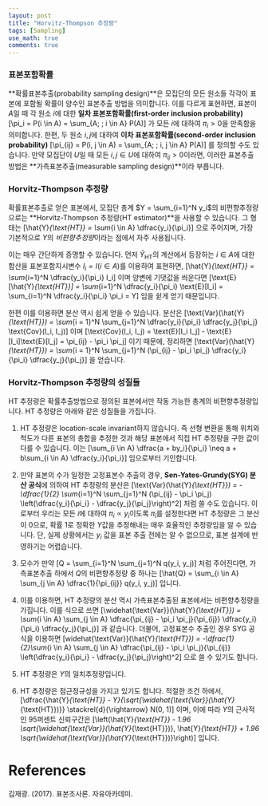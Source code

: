 ```yaml
---
layout: post
title: "Horvitz-Thompson 추정량"
tags: [Sampling]
use_math: true
comments: true
---
```


### 표본포함확률
**확률표본추출(probability sampling design)**은 모집단의 모든 원소들 각각이 표본에 포함될 확률이 양수인 표본추출 방법을 의미합니다. 이를 다르게 표현하면, 표본이 $A$일 때 각 원소 $i$에 대한 **일차 표본포함확률(first-order inclusion probability)**
\[\pi_i = P(i \in A) = \sum_{A; \; i \in A} P(A)\]
가 모든 $i$에 대하여 $\pi_i > 0$을 만족함을 의미합니다. 한편, 두 원소 $i, j$에 대하여 **이차 표본포함확률(second-order inclusion probability)**
\[\pi_{ij} = P(i, j \in A) = \sum_{A; \; i, j \in A} P(A)\]
를 정의할 수도 있습니다. 만약 모집단이 $U$일 때 모든 $i, j \in U$에 대하여 $\pi_{ij} > 0$이라면, 이러한 표본추출 방법은 **가측표본추출(measurable sampling design)**이라 부릅니다.

### Horvitz-Thompson 추정량
확률표본추출로 얻은 표본에서, 모집단 총계 $Y = \sum_{i=1}^N y_i$의 비편향추정량으로는 **Horvitz-Thompson 추정량(HT estimator)**을 사용할 수 있습니다. 그 형태는
\[\hat{Y}_{\text{HT}} = \sum_{i \in A} \dfrac{y_i}{\pi_i}\]
으로 주어지며, 가장 기본적으로 $Y$의 *비편향추정량*이라는 점에서 자주 사용됩니다. 

이는 매우 간단하게 증명할 수 있습니다. 먼저 $\hat{Y}_{\text{HT}}$의 계산에서 등장하는 $i \in A$에 대한 합산을 표본포함지시변수 $I_i = I(i \in A)$를 이용하여 표현하면, 
\[\hat{Y}_{\text{HT}} = \sum_{i=1}^N \dfrac{y_i}{\pi_i} I_i\]
이며 양변에 기댓값을 씌운다면
\[\text{E}[\hat{Y}_{\text{HT}}] = \sum_{i=1}^N \dfrac{y_i}{\pi_i} \text{E}[I_i] = \sum_{i=1}^N \dfrac{y_i}{\pi_i} \pi_i = Y\]
임을 쉳게 얻기 때문입니다.

한편 이를 이용하면 분산 역시 쉽게 얻을 수 있습니다. 분산은
\[\text{Var}(\hat{Y}_{\text{HT}}) = \sum_{i = 1}^N \sum_{j=1}^N \dfrac{y_i}{\pi_i} \dfrac{y_j}{\pi_j} \text{Cov}(I_i, I_j)\]
이며
\[\text{Cov}(I_i, I_j) = \text{E}[I_i I_j] - \text{E}[I_i]\text{E}[I_j] = \pi_{ij} - \pi_i \pi_j\]
이기 때문에, 정리하면 
\[\text{Var}(\hat{Y}_{\text{HT}}) = \sum_{i = 1}^N \sum_{j=1}^N (\pi_{ij} - \pi_i \pi_j) \dfrac{y_i}{\pi_i} \dfrac{y_j}{\pi_j}\]
을 얻습니다. 

### Horvitz-Thompson 추정량의 성질들
HT 추정량은 확률추출방법으로 정의된 표본에서만 작동 가능한 총계의 비편향추정량입니다. HT 추정량은 아래와 같은 성질들을 가집니다.

1. HT 추정량은 location-scale invariant하지 않습니다. 즉 선형 변환을 통해 위치와 척도가 다른 표본의 총합을 추정한 것과 해당 표본에서 직접 HT 추정량을 구한 값이 다를 수 있습니다. 이는 
\[\sum_{i \in A} \dfrac{a + by_i}{\pi_i} \neq a + b\sum_{i \in A} \dfrac{y_i}{\pi_i}\]
임으로부터 기인합니다. 

2. 만약 표본의 수가 일정한 고정표본수 추출의 경우, **Sen-Yates-Grundy(SYG) 분산 공식**에 의하여 HT 추정량의 분산은 
\[\text{Var}(\hat{Y}_{\text{HT}}) = -\dfrac{1}{2} \sum_{i=1}^N \sum_{j=1}^N (\pi_{ij} - \pi_i \pi_j) \left(\dfrac{y_i}{\pi_i} - \dfrac{y_j}{\pi_j}\right)^2\]
처럼 쓸 수도 있습니다. 이로부터 우리는 모든 $i$에 대하여 $\pi_i \propto y_i$이도록 $\pi_i$를 설정한다면 HT 추정량은 그 분산이 0으로, 확률 1로 정확한 $Y$값을 추정해내는 매우 효율적인 추정량임을 알 수 있습니다. 단, 실제 상황에서는 $y_i$ 값을 표본 추출 전에는 알 수 없으므로, 표본 설계에 반영하기는 어렵습니다. 

3. 모수가 만약 
\[Q = \sum_{i=1}^N \sum_{j=1}^N q(y_i, y_j)\]
처럼 주어진다면, 가측표본추출 하에서 $Q$의 비편향추정량 중 하나는
\[\hat{Q} = \sum_{i \in A} \sum_{j \in A} \dfrac{1}{\pi_{ij}} q(y_i, y_j)\]
입니다. 

4. 이를 이용하면, HT 추정량의 분산 역시 가측표본추출된 표본에서는 비편향추정량을 가집니다. 이를 식으로 쓰면 
\[\widehat{\text{Var}}(\hat{Y}_{\text{HT}}) = \sum_{i \in A} \sum_{j \in A} \dfrac{\pi_{ij} - \pi_i \pi_j}{\pi_{ij}} \dfrac{y_i}{\pi_i}  \dfrac{y_j}{\pi_j}\]
과 같습니다. 더불어, 고정표본수 추출인 경우 SYG 공식을 이용하면 
\[widehat{\text{Var}}(\hat{Y}_{\text{HT}}) = -\dfrac{1}{2}\sum_{i \in A} \sum_{j \in A} \dfrac{\pi_{ij} - \pi_i \pi_j}{\pi_{ij}} \left(\dfrac{y_i}{\pi_i}  - \dfrac{y_j}{\pi_j}\right)^2\]
으로 쓸 수 있기도 합니다.

5. HT 추정량은 $Y$의 일치추정량입니다.

6. HT 추정량은 점근정규성을 가지고 있기도 합니다. 적절한 조건 하에서, 
\[\dfrac{\hat{Y}_{\text{HT}} - Y}{\sqrt{\widehat{\text{Var}}(\hat{Y}_{\text{HT}})}} \stackrel{d}{\rightarrow} N(0, 1)\]
이며, 이에 따라 $Y$의 근사적인 95퍼센트 신뢰구간은
\[\left(\hat{Y}_{\text{HT}} - 1.96 \sqrt{\widehat{\text{Var}}(\hat{Y}_{\text{HT}})}, \hat{Y}_{\text{HT}} + 1.96 \sqrt{\widehat{\text{Var}}(\hat{Y}_{\text{HT}})}\right)\]
입니다. 


# References
김재광. (2017). 표본조사론. 자유아카데미.
